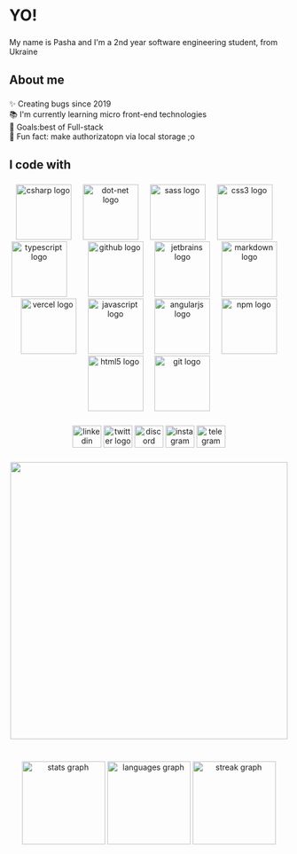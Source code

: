 <h1 align="left">YO!</h1>

###

<p align="left">My name is Pasha and I'm a 2nd  year software engineering student, from Ukraine</p>

###

<h2 align="left">About me</h2>

###

<p align="left">✨ Creating bugs since 2019<br>📚 I'm currently learning micro front-end technologies<br>🎯 Goals:best of  Full-stack<br>🎲 Fun fact: make authorizatopn via local storage ;o</p>

###

<h2 align="left">I code with</h2>

###

<div align="center">
  <img src="https://cdn.simpleicons.org/csharp/239120" height="100" alt="csharp logo"  />
  <img width="13" />
  <img src="https://cdn.simpleicons.org/dotnet/512BD4" height="100" alt="dot-net logo"  />
  <img width="13" />
  <img src="https://cdn.simpleicons.org/sass/CC6699" height="100" alt="sass logo"  />
  <img width="13" />
  <img src="https://cdn.simpleicons.org/css3/1572B6" height="100" alt="css3 logo"  />
  <img width="13" />
  <img src="https://cdn.simpleicons.org/typescript/3178C6" height="100" alt="typescript logo"  />
  <img width="13" />
  <img width="13" />
  <img src="https://cdn.simpleicons.org/github/181717" height="100" alt="github logo"  />
  <img width="13" />
  <img src="https://cdn.simpleicons.org/jetbrains/000000" height="100" alt="jetbrains logo"  />
  <img width="13" />
  <img src="https://cdn.simpleicons.org/markdown/000000" height="100" alt="markdown logo"  />
  <img width="13" />
  <img width="13" />
  <img src="https://cdn.simpleicons.org/vercel/000000" height="100" alt="vercel logo"  />
  <img width="13" />
  <img src="https://cdn.simpleicons.org/javascript/F7DF1E" height="100" alt="javascript logo"  />
  <img width="13" />
  <img src="https://cdn.simpleicons.org/angular/DD0031" height="100" alt="angularjs logo"  />
  <img width="13" />
  <img src="https://cdn.simpleicons.org/npm/CB3837" height="100" alt="npm logo"  />
  <img width="13" />
  <img src="https://cdn.simpleicons.org/html5/E34F26" height="100" alt="html5 logo"  />
  <img width="13" />
  <img src="https://cdn.simpleicons.org/git/F05032" height="100" alt="git logo"  />
</div>

###

<div align="center">
  <img src="https://raw.githubusercontent.com/maurodesouza/profile-readme-generator/master/src/assets/icons/social/linkedin/default.svg" width="52" height="40" alt="linkedin logo"  />
  <img src="https://raw.githubusercontent.com/maurodesouza/profile-readme-generator/master/src/assets/icons/social/twitter/default.svg" width="52" height="40" alt="twitter logo"  />
  <img src="https://raw.githubusercontent.com/maurodesouza/profile-readme-generator/master/src/assets/icons/social/discord/default.svg" width="52" height="40" alt="discord logo"  />
  <img src="https://raw.githubusercontent.com/maurodesouza/profile-readme-generator/master/src/assets/icons/social/instagram/default.svg" width="52" height="40" alt="instagram logo"  />
  <img src="https://raw.githubusercontent.com/maurodesouza/profile-readme-generator/master/src/assets/icons/social/telegram/default.svg" width="52" height="40" alt="telegram logo"  />
</div>

###

<div align="center">
  <img height="500" src="https://static.vecteezy.com/system/resources/previews/003/311/304/original/neon-green-halloween-background-free-vector.jpg"  />
</div>

###

<br clear="both">

<div align="center">
  <img src="https://github-readme-stats.vercel.app/api?username=IemonJuice&hide_title=false&hide_rank=false&show_icons=true&include_all_commits=true&count_private=true&disable_animations=false&theme=dark&locale=en&hide_border=false&order=1" height="150" alt="stats graph"  />
  <img src="https://github-readme-stats.vercel.app/api/top-langs?username=IemonJuice&locale=en&hide_title=false&layout=compact&card_width=320&langs_count=5&theme=dark&hide_border=false&order=2" height="150" alt="languages graph"  />
  <img src="https://streak-stats.demolab.com?user=IemonJuice&locale=en&mode=daily&theme=dark&hide_border=false&border_radius=5&order=3" height="150" alt="streak graph"  />
</div>

###





